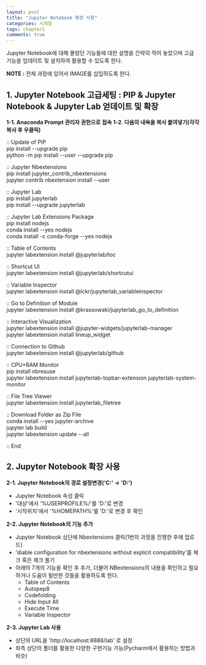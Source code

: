 ```yaml
---
layout: post
title: "Jupyter Notebook 확장 사용"
categories: 시계열
tags: chapter1
comments: true
---
```

Jupyter Notebook에 대해 몰랐던 기능들에 대한 설명을 간략히 적어 놓았으며 고급 기능을 업데이트 및 설치하여 활용할 수 있도록 한다.

**NOTE :** 전체 과정에 있어서 IMAGE를 삽입하도록 한다.

## 1. Jupyter Notebook 고급세팅 : PIP & Jupyter Notebook & Jupyter Lab 얻데이트 및 확장

**1-1. Anaconda Prompt 관리자 권한으로 접속**
**1-2. 다음의 내욕을 복사 붙여넣기(각각 복사 후 우클릭)**

:: Update of PIP  
pip install --upgrade pip  
python -m pip install --user --upgrade pip  

:: Jupyter Nbextensions  
pip install jupyter_contrib_nbextensions  
jupyter contrib nbextension install --user  

:: Jupyter Lab  
pip install jupyterlab  
pip install --upgrade jupyterlab  

:: Jupyter Lab Extensions Package  
pip install nodejs  
conda install --yes nodejs  
conda install -c conda-forge --yes nodejs  

:: Table of Contents  
jupyter labextension install @jupyterlab/toc  

:: Shortcut UI  
jupyter labextension install @jupyterlab/shortcutui  

:: Variable Inspector  
jupyter labextension install @lckr/jupyterlab_variableinspector  

:: Go to Definition of Module  
jupyter labextension install @krassowski/jupyterlab_go_to_definition  

:: Interactive Visualization  
jupyter labextension install @jupyter-widgets/jupyterlab-manager  
jupyter labextension install lineup_widget  

:: Connection to Github  
jupyter labextension install @jupyterlab/github  

:: CPU+RAM Monitor  
pip install nbresuse  
jupyter labextension install jupyterlab-topbar-extension jupyterlab-system-monitor  

:: File Tree Viewer  
jupyter labextension install jupyterlab_filetree  

:: Download Folder as Zip File  
conda install --yes jupyter-archive  
jupyter lab build  
jupyter labextension update --all  

:: End  

## 2. Jupyter Notebook 확장 사용

**2-1. Jupyter Notebook의 경로 설정변경('C:' -> 'D:')**
- Jupyter Notebook 속성 클릭
- '대상'에서 '%USERPROFILE%/'를 'D:'로 변경
- '시작위치'에서 '%HOMEPATH%'를 'D:'로 변경 후 확인

**2-2. Jupyter Notebook의 기능 추가**
- Jupyter Notebook 상단에 Nbextensions 클릭(1번의 과정을 진행한 후에 업로드)
- 'diable configuration for nbextensions without explicit compatibility'를 체크 혹은 체크 풀기
- 아래의 7개의 기능을 확인 후 추가, 더불어 NBextensions의 내용을 확인하고 필요하거나 도움이 될만한 것들을 활용하도록 한다.
  - Table of Contents
  - Autopep8
  - Codefolding
  - Hide Input All
  - Execute Time
  - Variable Inspector

**2-3. Jupyter Lab 사용**
- 상단의 URL을 'http://localhost:8888/lab' 로 설정
- 좌측 상단의 폴더를 활용한 다양한 구현기능 가능(Pycharm에서 활용하는 방법과 비슷)
